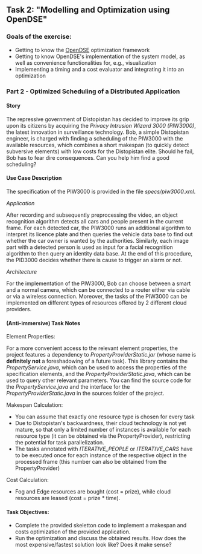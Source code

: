


## Task 2: "Modelling and Optimization using OpenDSE"

### Goals of the exercise:

* Getting to know the [OpenDSE](https://github.com/FedorSmirnov89/opendse) optimization framework
* Getting to know OpenDSE's implementation of the system model, as well as convenience functionalities for, e.g., visualization
* Implementing a timing and a cost evaluator and integrating it into an optimization

### Part 2 - Optimized Scheduling of a Distributed  Application

#### Story

The repressive government of Distopistan has decided to improve its grip upon its citizens by acquiring the _Privacy Intrusion Wizard 3000 (PIW3000)_, the latest innovation in surveillance technology. Bob, a simple Distopistan engineer, is charged with finding a scheduling of the PIW3000 with the available resources, which combines a short makespan (to quickly detect subversive elements) with low costs for the Distopistan elite. Should he fail, Bob has to fear dire consequences. Can you help him find a good scheduling?

#### Use Case Description

The specification of the PIW3000 is provided in the file _specs/piw3000.xml_.

*Application*

After recording and subsequently preprocessing the video, an object recognition algorithm detects all cars and people present in the current frame. For each detected car, the PIW3000 runs an additional algorithm to interpret its licence plate and then queries the vehicle data base to find out whether the car owner is wanted by the authorities. Similarly, each image part with a detected person is used as input for a facial recognition algorithm to then query an identity data base. At the end of this procedure, the PID3000 decides whether there is cause to trigger an alarm or not. 

*Architecture*

For the implementation of the PIW3000, Bob can choose between a smart and a normal camera, which can be connected to a router either via cable or via a wireless connection. Moreover, the tasks of the PIW3000 can be implemented on different types of resources offered by 2 different cloud providers.

#### (Anti-immersive) Task Notes

Element Properties:

For a more convenient access to the relevant element properties, the project features a dependency to _PropertyProviderStatic.jar_ (whose name is **definitely not** a foreshadowing of a future task). This library contains the _PropertyService.java_, which can be used to access the properties of the specification elements, and the _PropertyProviderStatic.java_, which can be used to query other relevant parameters. You can find the source code for the _PropertyService.java_ and the interface for the _PropertyProviderStatic.java_ in the sources folder of the project.


Makespan Calculation:

- You can assume that exactly one resource type is chosen for every task
- Due to Distopistan's backwardness, their cloud technology is not yet mature, so that only a limited number of instances is available for each resource type (it can be obtained via the PropertyProvider), restricting the potential for task parallelization.
- The tasks annotated with _ITERATIVE\_PEOPLE_ or _ITERATIVE\_CARS_ have to be executed once for each instance of the respective object in the processed frame (this number can also be obtained from the PropertyProvider)

Cost Calculation:

- Fog and Edge resources are bought (cost = prize), while cloud resources are leased (cost = prize * time).

#### Task Objectives:

- Complete the provided skeletton code to implement a makespan and costs optimization of the provided application.
- Run the optimization and discuss the obtained results. How does the most expensive/fastest solution look like? Does it make sense? 





